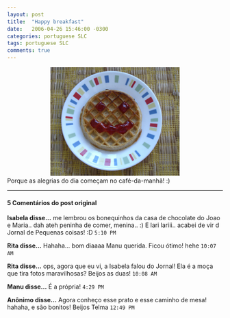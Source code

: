 ```yaml
---
layout: post
title:  "Happy breakfast"
date:   2006-04-26 15:46:00 -0300
categories: portuguese SLC
tags: portuguese SLC
comments: true
---
```


<center><img class="image post-image" src="/images/happy_eggo.jpg" width="60%"></center>
<figcaption>Porque as alegrias do dia começam no café-da-manhã! :)</figcaption>

---

#### 5 Comentários do post original

**Isabela disse...**
me lembrou os bonequinhos da casa de chocolate do Joao e Maria.. dah ateh peninha de comer, menina.. :)
E lari lariii.. acabei de vir d Jornal de Pequenas coisas! :D  `5:10 PM`  
 
**Rita disse...**
Hahaha... bom diaaaa Manu querida. Ficou ótimo! hehe  `10:07 AM`  

**Rita disse...**
ops, agora que eu vi, a Isabela falou do Jornal! Ela é a moça que tira fotos maravilhosas? Beijos as duas!   `10:08 AM`  

**Manu disse...**
É a própria!    `4:29 PM`  

**Anônimo disse...**
Agora conheço esse prato e esse caminho de mesa!
hahaha, e são bonitos!
Beijos
Telma   `12:49 PM`  

